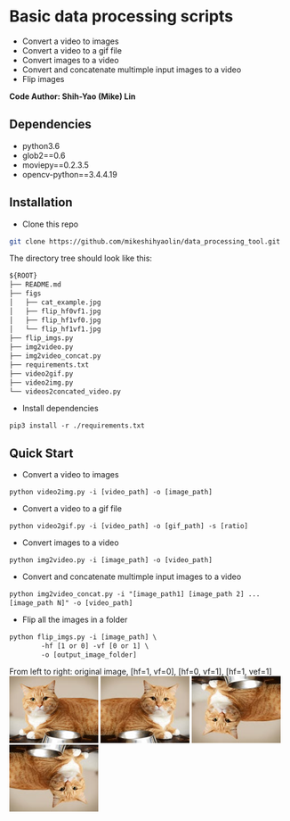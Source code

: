# Basic data processing scripts 

+ Convert a video to images
+ Convert a video to a gif file
+ Convert images to a video
+ Convert and concatenate multimple input images to a video
+ Flip images

**Code Author: Shih-Yao (Mike) Lin**

## Dependencies
+ python3.6
+ glob2==0.6
+ moviepy==0.2.3.5
+ opencv-python==3.4.4.19

## Installation

* Clone this repo

```bash
git clone https://github.com/mikeshihyaolin/data_processing_tool.git
```
The directory tree should look like this:
```
${ROOT}
├── README.md
├── figs
│   ├── cat_example.jpg
│   ├── flip_hf0vf1.jpg
│   ├── flip_hf1vf0.jpg
│   └── flip_hf1vf1.jpg
├── flip_imgs.py
├── img2video.py
├── img2video_concat.py
├── requirements.txt
├── video2gif.py
├── video2img.py
└── videos2concated_video.py
```

* Install dependencies
```
pip3 install -r ./requirements.txt
```

## Quick Start
+ Convert a video to images
```
python video2img.py -i [video_path] -o [image_path]  
```
+ Convert a video to a gif file
```
python video2gif.py -i [video_path] -o [gif_path] -s [ratio]   
```
+ Convert images to a video
```
python img2video.py -i [image_path] -o [video_path]
```
+ Convert and concatenate multimple input images to a video
```
python img2video_concat.py -i "[image_path1] [image_path 2] ... [image_path N]" -o [video_path]
```
+ Flip all the images in a folder
```
python flip_imgs.py -i [image_path] \
		-hf [1 or 0] -vf [0 or 1] \
		-o [output_image_folder] 

```
From left to right: original image, [hf=1, vf=0], [hf=0, vf=1], [hf=1, vef=1] \
![original image](figs/cat_example.jpg)
![](figs/flip_hf1vf0.jpg)
![](figs/flip_hf0vf1.jpg)
![](figs/flip_hf1vf1.jpg)

